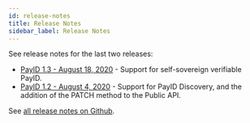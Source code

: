 ```yaml
---
id: release-notes
title: Release Notes
sidebar_label: Release Notes
---
```


See release notes for the last two releases:

- [PayID 1.3 - August 18, 2020](https://github.com/payid-org/payid/releases/tag/v1.3.0) - Support for self-sovereign verifiable PayID.
- [PayID 1.2 - August 4, 2020](https://github.com/payid-org/payid/releases/tag/v1.2.0) - Support for PayID Discovery, and the addition of the PATCH method to the Public API.

See [all release notes on Github](https://github.com/payid-org/payid/tags).
